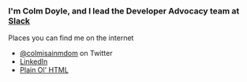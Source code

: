 ### I'm Colm Doyle, and I lead the Developer Advocacy team at [Slack](https://api.slack.com)

Places you can find me on the internet

- [@colmisainmdom](https://twitter.com/colmisainmdom) on Twitter
- [LinkedIn](https://www.linkedin.com/in/colmdoyle/)
- [Plain Ol' HTML](https://cdoyle.me)
